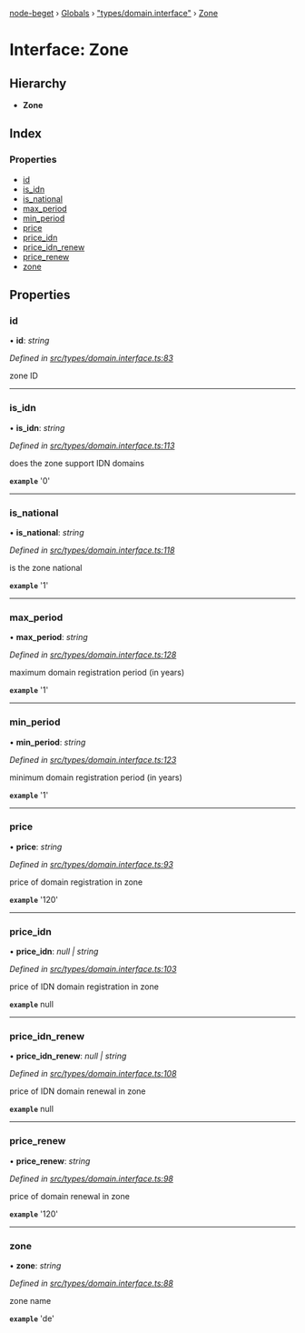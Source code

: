 [node-beget](../README.md) › [Globals](../globals.md) › ["types/domain.interface"](../modules/_types_domain_interface_.md) › [Zone](_types_domain_interface_.zone.md)

# Interface: Zone

## Hierarchy

* **Zone**

## Index

### Properties

* [id](_types_domain_interface_.zone.md#id)
* [is_idn](_types_domain_interface_.zone.md#is_idn)
* [is_national](_types_domain_interface_.zone.md#is_national)
* [max_period](_types_domain_interface_.zone.md#max_period)
* [min_period](_types_domain_interface_.zone.md#min_period)
* [price](_types_domain_interface_.zone.md#price)
* [price_idn](_types_domain_interface_.zone.md#price_idn)
* [price_idn_renew](_types_domain_interface_.zone.md#price_idn_renew)
* [price_renew](_types_domain_interface_.zone.md#price_renew)
* [zone](_types_domain_interface_.zone.md#zone)

## Properties

###  id

• **id**: *string*

*Defined in [src/types/domain.interface.ts:83](https://github.com/olehcambel/node-beget/blob/f128411/src/types/domain.interface.ts#L83)*

zone ID

___

###  is_idn

• **is_idn**: *string*

*Defined in [src/types/domain.interface.ts:113](https://github.com/olehcambel/node-beget/blob/f128411/src/types/domain.interface.ts#L113)*

does the zone support IDN domains

**`example`** '0'

___

###  is_national

• **is_national**: *string*

*Defined in [src/types/domain.interface.ts:118](https://github.com/olehcambel/node-beget/blob/f128411/src/types/domain.interface.ts#L118)*

is the zone national

**`example`** '1'

___

###  max_period

• **max_period**: *string*

*Defined in [src/types/domain.interface.ts:128](https://github.com/olehcambel/node-beget/blob/f128411/src/types/domain.interface.ts#L128)*

maximum domain registration period (in years)

**`example`** '1'

___

###  min_period

• **min_period**: *string*

*Defined in [src/types/domain.interface.ts:123](https://github.com/olehcambel/node-beget/blob/f128411/src/types/domain.interface.ts#L123)*

minimum domain registration period (in years)

**`example`** '1'

___

###  price

• **price**: *string*

*Defined in [src/types/domain.interface.ts:93](https://github.com/olehcambel/node-beget/blob/f128411/src/types/domain.interface.ts#L93)*

price of domain registration in zone

**`example`** '120'

___

###  price_idn

• **price_idn**: *null | string*

*Defined in [src/types/domain.interface.ts:103](https://github.com/olehcambel/node-beget/blob/f128411/src/types/domain.interface.ts#L103)*

price of IDN domain registration in zone

**`example`** null

___

###  price_idn_renew

• **price_idn_renew**: *null | string*

*Defined in [src/types/domain.interface.ts:108](https://github.com/olehcambel/node-beget/blob/f128411/src/types/domain.interface.ts#L108)*

price of IDN domain renewal in zone

**`example`** null

___

###  price_renew

• **price_renew**: *string*

*Defined in [src/types/domain.interface.ts:98](https://github.com/olehcambel/node-beget/blob/f128411/src/types/domain.interface.ts#L98)*

price of domain renewal in zone

**`example`** '120'

___

###  zone

• **zone**: *string*

*Defined in [src/types/domain.interface.ts:88](https://github.com/olehcambel/node-beget/blob/f128411/src/types/domain.interface.ts#L88)*

zone name

**`example`** 'de'

